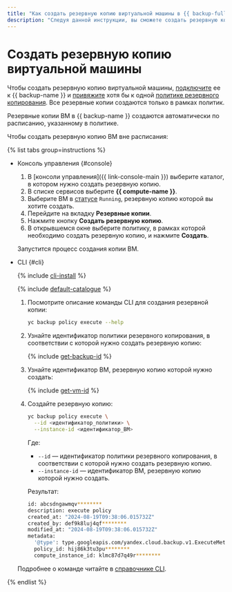 ```yaml
---
title: "Как создать резервную копию виртуальной машины в {{ backup-full-name }}"
description: "Следуя данной инструкции, вы сможете создать резервную копию виртуальной машины."
---
```


# Создать резервную копию виртуальной машины

Чтобы создать резервную копию виртуальной машины, [подключите](../../concepts/vm-connection.md) ее к {{ backup-name }} и [привяжите](../policy-vm/attach-and-detach-vm.md#attach-vm) хотя бы к одной [политике резервного копирования](../../concepts/policy.md). Все резервные копии создаются только в рамках политик.

Резервные копии ВМ в {{ backup-name }} создаются автоматически по расписанию, указанному в политике.

Чтобы создать резервную копию ВМ вне расписания:

{% list tabs group=instructions %}

- Консоль управления {#console}

  1. В [консоли управления]({{ link-console-main }}) выберите каталог, в котором нужно создать резервную копию.
  1. В списке сервисов выберите **{{ compute-name }}**.
  1. Выберите ВМ в [статусе](../../../compute/concepts/vm-statuses.md#list-of-statuses) `Running`, резервную копию которой вы хотите создать.
  1. Перейдите на вкладку **Резервные копии**.
  1. Нажмите кнопку **Создать резервную копию**.
  1. В открывшемся окне выберите политику, в рамках которой необходимо создать резервную копию, и нажмите **Создать**.

  Запустится процесс создания копии ВМ.

- CLI {#cli}

  {% include [cli-install](../../../_includes/cli-install.md) %}

  {% include [default-catalogue](../../../_includes/default-catalogue.md) %}

  1. Посмотрите описание команды CLI для создания резервной копии:

      ```bash
      yc backup policy execute --help
      ```

  1. Узнайте идентификатор политики резервного копирования, в соответствии с которой нужно создать резервную копию:

      {% include [get-backup-id](../../../_includes/backup/operations/get-policy-id.md) %}

  1. Узнайте идентификатор ВМ, резервную копию которой нужно создать:

      {% include [get-vm-id](../../../_includes/backup/operations/get-vm-id.md) %}

  1. Создайте резервную копию:

      ```bash
      yc backup policy execute \
        --id <идентификатор_политики> \
        --instance-id <идентификатор_ВМ>
      ```

      Где:

      * `--id` — идентификатор политики резервного копирования, в соответствии с которой нужно создать резервную копию.
      * `--instance-id` — идентификатор ВМ, резервную копию которой нужно создать.

      Результат:

      ```bash
      id: abcsdngawmqv********
      description: execute policy
      created_at: "2024-08-19T09:38:06.015732Z"
      created_by: def9k8luj4qf********
      modified_at: "2024-08-19T09:38:06.015732Z"
      metadata:
        '@type': type.googleapis.com/yandex.cloud.backup.v1.ExecuteMetadata
        policy_id: hij86k3tu3pu********
        compute_instance_id: klmc87d7q49r********
      ```

  Подробнее о команде читайте в [справочнике CLI](../../../cli/cli-ref/managed-services/backup/policy/execute.md).

{% endlist %}